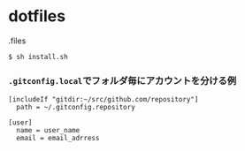 dotfiles
========

.files

```
$ sh install.sh
```

### `.gitconfig.local`でフォルダ毎にアカウントを分ける例

```.gitconfig.local
[includeIf "gitdir:~/src/github.com/repository"]
  path = ~/.gitconfig.repository
```

```.gitconfig.repository
[user]
  name = user_name
  email = email_adrress
```
